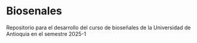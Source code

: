 # Biosenales
Repositorio para el desarrollo del curso de bioseñales de la Universidad de Antioquia en el semestre 2025-1
